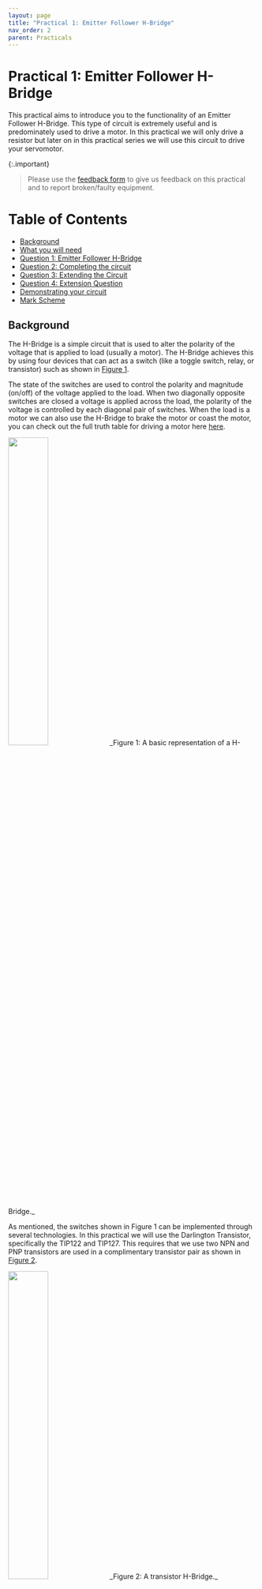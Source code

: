 ```yaml
---
layout: page
title: "Practical 1: Emitter Follower H-Bridge"
nav_order: 2
parent: Practicals
---
```


# Practical 1: Emitter Follower H-Bridge

This practical aims to introduce you to the functionality of an Emitter Follower H-Bridge. This type of circuit is extremely useful and is predominately used to drive a motor. In this practical we will only drive a resistor but later on in this practical series we will use this circuit to drive your servomotor.

{:.important}
> Please use the [feedback form](https://forms.office.com/r/bMUfettP7m) to give us feedback on this practical and to report broken/faulty equipment.

Table of Contents
=================

* [Background](#background)
* [What you will need](#what-you-will-need)
* [Question 1: Emitter Follower H-Bridge](#question-1-emitter-follower-h-bridge)
* [Question 2: Completing the circuit](#question-2-completing-the-circuit)
* [Question 3: Extending the Circuit](#question-3-extending-the-circuit)
* [Question 4: Extension Question](#question-4-extension-question)
* [Demonstrating your circuit](#demonstrating-your-circuit)
* [Mark Scheme](#mark-scheme)

## Background
The H-Bridge is a simple circuit that is used to alter the polarity of the voltage that is applied to load (usually a motor). The H-Bridge achieves this by using four devices that can act as a switch (like a toggle switch, relay, or transistor) such as shown in [Figure 1](./Resources/H_bridge.png).

The state of the switches are used to control the polarity and magnitude (on/off) of the voltage applied to the load. When two diagonally opposite switches are closed a voltage is applied across the load, the polarity of the voltage is controlled by each diagonal pair of switches. When the load is a motor we can also use the H-Bridge to brake the motor or coast the motor, you can check out the full truth table for driving a motor here [here](https://en.wikipedia.org/wiki/H-bridge#DC_motor_Driver).

<img width="40%" src="./Resources/H_bridge.png">
_Figure 1: A basic representation of a H-Bridge._

As mentioned, the switches shown in Figure 1 can be implemented through several technologies. In this practical we will use the Darlington Transistor, specifically the TIP122 and TIP127. This requires that we use two NPN and PNP transistors are used in a complimentary transistor pair as shown in [Figure 2](./Resources/H_bridge_darl.png).

<img width="40%" src="./Resources/H_bridge_darl.png">
_Figure 2: A transistor H-Bridge._

Two drive signals are used to bias the transistors to turn them on or off. These dive signals are always anti-phase (i.e. when one is high the other is low) for our application. The voltage of the drive signals should be as close as possible to the rail voltages as to ensure that the transistors are properly biased.

{:.important}
> Before continuing further read the [datasheet](./Resources/TIP120-D.PDF) for the TIP122 and TIP127 transistors. Make sure you know the package orientation with regards to the pin numbers and functions.

## What you will need
To complete this practical you will require a breadboard and a pair of wire strippers.

{:.tip}
> It is suggested that you find a box or container that you can place your breadboard and circuitry in as the circuit you build in this practical **will** be used in later practicals.

The following components will be provided to you on the **Monday when this practical is released**, if you are unable to collect components then please collect them during the week at the **MechatronicSystems.Lab** located in the Duncan Macmillan Lab during the hours posted on the main README page:
- 2 x TIP 122
- 2 x TIP 127
- 1 x 100 Ω, 2 W Resistor
- Wire

{:.important}
> Due to protest action, component collection will be at a later point in time. Stay tuned on Amathuba for a relevant announcement.

## Question 1: Emitter Follower H-Bridge

We will first make what is commonly referred to as a half bridge, otherwise known as a class B amplifier. These are able to control high current input to a DC motor but only in one direction: the motor can be enabled, the speed can be controlled with PWM, but it can only be driven forward and cannot reverse.

We shall use one TIP 122 and one TIP 127 for this layout as shown in [Figure 3](./Resources/Half-bridge.png), read the [datasheet](./Resources/TIP120-D.PDF) to figure out which transistor to place where and how. Connect the output of the half bridge to one lead of your 100 Ω resistor and connect the other lead to ground, as shown in [Figure 3](./Resources/Half-bridge.png). In this case the 2W resistor is a stand in for a DC motor and is able to support a high current without exploding (do not use the normal ¼ watt resistors!).

<img width="40%" src="./Resources/Half-bridge.png">
_Figure 3: A Darlington transistor half bridge._

{:.tip}
> You will be using your breadboard for several practicals, it is suggested that you use the bus strips (the two long rows on either side of your breadboard) as a place to draw/sink power to/from. This will make your breadboard easier to use and to debug. Do note that most breadboards have a split in the middle of both rails on either side, so you will need to bridge these if you want power all the way along your board.

> ### **Question 1.1**
> For this question you must test your circuit to make sure if functions correctly. You can test this circuit in two manners:
> * If you are at home we suggest using your STM32 dev board as a power supply, connect the 5V pin on your dev board to power both the half bridge and the input pin. Then connect ground to the ground pin of your dev board. You should be then able to read around 3.6 V across the resistor (why do you think this is?).
> * If you are in the lab, use the same steps as before but just with the DC power supply and multimeter that is provided on the work bench.

> ### **Question 1.2**
> If you successfully see a ~3.6 V output across the resistor when input is high, see if you can toggle the output by connecting the input to ground. You should now see 0V across the "motor" (resistor).

## Question 2: Completing the circuit
You can now construct the full H-Bridge by creating another half-bridge to create a circuit as shown in Figure 4. Depending on the combination of inputs (as both sides should now have an input signal) you should be able to drive your hypothetical motor forwards AND backwards!

<img width="40%" src="./Resources/H_bridge_darl.png">
_Figure 4: A Darlington transistor H-Bridge._


> ### **Question 2.1**
> You can test this circuit in two manners:
> * If you are at home, use your STM32 dev board as a power supply again. Connect the 5V pin on your dev board to both power the H-Bridge and one input pin. Then connect the circuit’s ground and the other input pin to the ground pin on your dev board. You should then be then able to read around 2.2 V across the resistor and -2.2 V across the resistor when you switch around the inputs.
> * If you are in the lab, use the same steps as before but just with the DC power supply and multimeter that is provided on the work bench.

{:.note2}
> When you are powering one input signal HIGH, do not leave the other input floating! This can lead to unpredictable results. Make sure it is grounded.

{:.important}
> Remember which multimeter lead you are connecting to where so the polarity sense stays the same between tests.

## Question 3: Extending the Circuit
You may have noticed that we always drive the H-Bridge with a voltage that is near the power supply voltage. This is to ensure that the transistors are properly biased (we want to lose the least amount of power across the transistors). This creates a significant issue since this limits the voltage that we can supply to the H-Bridge to the voltage we can drive the H-Bridge with. Since most μ-Controllers can only output 3V3, we can not transfer significant power to our load. Therefore, we require a method to step up our drive signal voltage from 3V3 to whatever we decided to power the H-Bridge with.

To complete this we will use a BJT level adjuster circuit using a [P2N2222 transistor](./Resources/P2N2222A-D.PDF).

> ### **Question 3.1**
> For this part of the practical you are required to design a level adjusting circuit using a PN2222 transistor. This level adjuster should be used to drive a H-Bridge that is connected to a 20 V power supply from a μ-Controller that outputs 3V3. Draw the circuit on a piece of paper and calculate the values of the two resistors required to bias this circuit, assuming a β of 10, I<sub>E</sub> of 100 mA, V<sub>CE(sat)</sub> of 0.3V and V<sub>BE</sub> of 0.7V. Show this circuit to the tutor during your demonstration and explain how you would integrate this circuit to the H-Bridge.

**You do not need to actually build the circuit!**

{:.note2}
> You will notice that the logic of the drive signal is altered because of this circuit.

## Question 4: Extension Question
**This Question is not compulsory!**

You may have noticed that the drive signals that we use are always in anti-phase. This means that when we connect the H-Bridge to our μ-controller we will have to use two GPIO pins. We could then unnecessarily use up our GPIO pins.

> ### **Question 4.1**
> Using only PN2222s and resistors, design a circuit that can create two anti-phase signals from one input signal. Ensure that each signal has the same propagation delay. You need not to size the resistors for this question.

## Demonstrating your circuit
When you are happy with your full h-bridge circuit you can demonstrate the operation of your circuit to a tutor. If you have completed the extension question bring it along as well. When you are ready, you are required to power your circuit from the DC power supply with 10 V. Connect one input to 10 V and the other to ground. Read the voltage across the resistor, it should be around 7.2 V. Then switch the inputs and read the voltage across the resistor, it should be around -7.2 V.

{:.caution}
> You only have two attempts to demonstrate your circuit (with an associated mark deduction on the second attempt), please familiarise yourself with the [Mark Scheme](#mark-scheme) before you demonstrate your circuit.

### **Mark Scheme**
The following mark scheme will be used to mark your practicals:

```mermaid
flowchart TD
    A{Did the H-Bridge work first time?}
    A -->|Yes|B[+7]
    A -->|No|C{Did the H-Bridge work second time around?}
    C -->|Yes|D[+5]
    C -->|No|E[+0]
    B --> F{Is the level adjuster circuit correct?}
    D --> F
    E --> F
    F --> |Yes|G[+1]
    F --> |No|H[+0]
    G --> I{Is the resitor values correct?}
    I --> |Yes|J[+2]
    I --> |No|K[+0]
    J --> L{Is the circuit for the extenstion question correct?}
    K --> L
    H --> L
    L --> |Yes|M[+1]
    L --> |No|N[+0]
    M --> O[Final Mark]
    N --> O[Final Mark]
```
